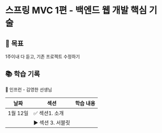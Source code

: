 # 스프링 MVC 1편 - 백엔드 웹 개발 핵심 기술

## 🔌 목표

1주이내 다 듣고, 기존 프로젝트 수정하기

## 📚 학습 기록

👤 인프런 - 김영한 선생님

| 날짜     | 섹션           | 학습 내용 |
|--------|--------------|-------|
| 1월 12일 | ✅ 섹션1. 소개    |       |
|        | ▶️ 섹션 3. 서블릿 |       |
